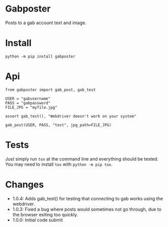 # Gabposter

Posts to a gab account text and image.

# Install

`python -m pip install gabposter`

# Api

```
from gabposter import gab_post, gab_test

USER = "gabusername"
PASS = "gabpassword"
FILE_JPG = "myfile.jpg"

assert gab_test(), "Webdriver doesn't work on your system"

gab_post(USER, PASS, "test", jpg_path=FILE_JPG)
```

# Tests

Just simply run `tox` at the command line and everything should be tested. You may need to install `tox` with `python -m pip tox`.

# Changes

  * 1.0.4: Adds gab_test() for testing that connecting to gab works using the webdriver.
  * 1.0.3: Fixed a bug where posts would sometimes not go through, due to the browser exiting too quickly.
  * 1.0.0: Initial code submit